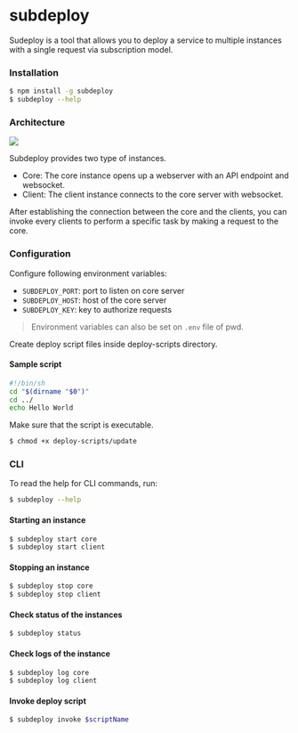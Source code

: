 # subdeploy

Sudeploy is a tool that allows you to deploy a service to multiple instances with a single request via subscription model.

### Installation

```bash
$ npm install -g subdeploy
$ subdeploy --help
```

### Architecture

![](https://i.imgur.com/Fh3GQQa.png)

Subdeploy provides two type of instances.

- Core: The core instance opens up a webserver with an API endpoint and websocket.
- Client: The client instance connects to the core server with websocket.

After establishing the connection between the core and the clients, you can invoke every clients to perform a specific task by making a request to the core.

### Configuration

Configure following environment variables:

- `SUBDEPLOY_PORT`: port to listen on core server
- `SUBDEPLOY_HOST`: host of the core server
- `SUBDEPLOY_KEY`: key to authorize requests

> Environment variables can also be set on `.env` file of pwd.

Create deploy script files inside deploy-scripts directory.

#### Sample script

```bash
#!/bin/sh
cd "$(dirname "$0")"
cd ../
echo Hello World
```

Make sure that the script is executable.

```bash
$ chmod +x deploy-scripts/update
```

### CLI

To read the help for CLI commands, run:

```bash
$ subdeploy --help
```

#### Starting an instance

```bash
$ subdeploy start core
$ subdeploy start client
```

#### Stopping an instance

```bash
$ subdeploy stop core
$ subdeploy stop client
```

#### Check status of the instances

```bash
$ subdeploy status
```

#### Check logs of the instance

```bash
$ subdeploy log core
$ subdeploy log client
```

#### Invoke deploy script

```bash
$ subdeploy invoke $scriptName
```
